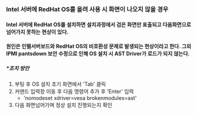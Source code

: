 ### Intel 서버에 RedHat OS를 올려 사용 시 화면이 나오지 않을 경우
#### Intel 서버에 RedHat OS를 설치하면 설치과정에서 검은 화면만 표출되고 다음화면으로 넘어가지 못하는 현상이 있다.
#### 원인은 인텔서버보드와 RedHat OS의 비호환성 문제로 발생되는 현상이라고 한다. 그외 IPMI pantsdown 보안 수정으로 인해 OS 설치 시 AST Driver가 로드가 되지 않는다.
##### *조치 방안
1. 부팅 후 OS 설치 초기 화면에서 'Tab' 클릭
2. 커맨드 입력창 이동 후 다음 명령어 추가 후 'Enter' 입력
    - 'nomodeset xdriver=vesa brokenmodules=ast'
3. 다음 화면넘어가며 정상 설치 진행되는지 확인

